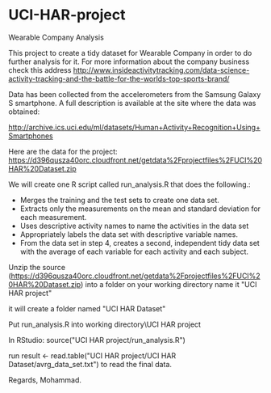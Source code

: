 UCI-HAR-project
===============

Wearable Company Analysis

This project to create a tidy dataset for Wearable Company in order to do further analysis for it. 
For more information about the company business check this address 
http://www.insideactivitytracking.com/data-science-activity-tracking-and-the-battle-for-the-worlds-top-sports-brand/

Data has been collected from the accelerometers from the Samsung Galaxy S smartphone. 
A full description is available at the site where the data was obtained: 

http://archive.ics.uci.edu/ml/datasets/Human+Activity+Recognition+Using+Smartphones 

Here are the data for the project: 
https://d396qusza40orc.cloudfront.net/getdata%2Fprojectfiles%2FUCI%20HAR%20Dataset.zip 

We will create one R script called run_analysis.R that does the following.:

- Merges the training and the test sets to create one data set.
- Extracts only the measurements on the mean and standard deviation for each measurement. 
- Uses descriptive activity names to name the activities in the data set
- Appropriately labels the data set with descriptive variable names. 
- From the data set in step 4, creates a second, independent tidy data set with the average of 
each variable for each activity and each subject.


Unzip the source (https://d396qusza40orc.cloudfront.net/getdata%2Fprojectfiles%2FUCI%20HAR%20Dataset.zip) into a folder 
on your working directory name it "UCI HAR project"

it will create a folder named "UCI HAR Dataset"

Put run_analysis.R into working directory\UCI HAR project

In RStudio: source("UCI HAR project/run_analysis.R")

run result <- read.table("UCI HAR project/UCI HAR Dataset/avrg_data_set.txt") to read the final data.

Regards,
Mohammad.
